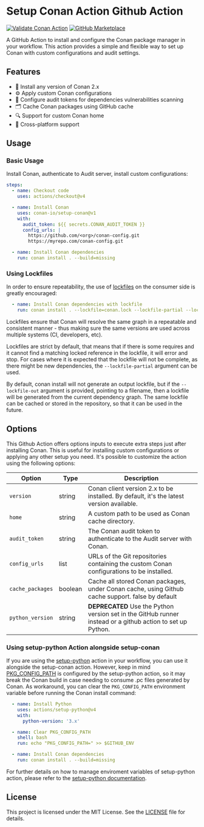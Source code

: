 # Setup Conan Action Github Action

[![Validate Conan Action](https://github.com/conan-io/setup-conan/actions/workflows/ci.yml/badge.svg)](https://github.com/conan-io/setup-conan/actions/workflows/ci.yml)
[![GitHub Marketplace](https://img.shields.io/badge/Marketplace-Setup%20Conan%20Client-blue.svg?colorA=24292e&colorB=0366d6&style=flat&longCache=true&logo=github)](https://github.com/marketplace/actions/setup-conan-client)


A GitHub Action to install and configure the Conan package manager in your workflow.
This action provides a simple and flexible way to set up Conan with custom configurations and audit settings.

## Features

- 🚀 Install any version of Conan 2.x
- ⚙️ Apply custom Conan configurations
- 🔐 Configure audit tokens for dependencies vulnerabilities scanning
- 🗂️ Cache Conan packages using GitHub cache
- 🔍 Support for custom Conan home
- 💪 Cross-platform support

## Usage

### Basic Usage

Install Conan, authenticate to Audit server, install custom configurations:

```yaml
steps:
  - name: Checkout code
    uses: actions/checkout@v4

  - name: Install Conan
    uses: conan-io/setup-conan@v1
    with:
      audit_token: ${{ secrets.CONAN_AUDIT_TOKEN }}
      config_urls: |
        https://github.com/<org>/conan-config.git
        https://myrepo.com/conan-config.git

  - name: Install Conan dependencies
    run: conan install . --build=missing
```

### Using Lockfiles

In order to ensure repeatability, the use of [lockfiles](https://docs.conan.io/2/tutorial/versioning/lockfiles.html#tutorial-versioning-lockfiles) on the consumer side is greatly encouraged:

```yaml
  - name: Install Conan dependencies with lockfile
    run: conan install . --lockfile=conan.lock --lockfile-partial --lockfile-out=conan.lock --build=missing
```

Lockfiles ensure that Conan will resolve the same graph in a repeatable and consistent manner - thus making sure the same versions are used across multiple systems (CI, developers, etc).

Lockfiles are strict by default, that means that if there is some requires and it cannot find a matching locked reference in the lockfile, it will error and stop. For cases where it is expected that the lockfile will not be complete, as there might be new dependencies, the `--lockfile-partial` argument can be used.

By default, conan install will not generate an output lockfile, but if the `--lockfile-out` argument is provided, pointing to a filename, then a lockfile will be generated from the current dependency graph. The same lockfile can be cached or stored in the repository, so that it can be used in the future.

## Options

This Github Action offers options inputs to execute extra steps just after installing Conan.
This is useful for installing custom configurations or applying any other setup you need.
It's possible to customize the action using the following options:

| Option           | Type    | Description                                                                                                 |
|------------------|---------|-------------------------------------------------------------------------------------------------------------|
| `version`        | string  | Conan client version 2.x to be installed. By default, it's the latest version available.                    |
| `home`           | string  | A custom path to be used as Conan cache directory.                                                          |
| `audit_token`    | string  | The Conan audit token to authenticate to the Audit server with Conan.                                       |
| `config_urls`    | list    | URLs of the Git repositories containing the custom Conan configurations to be installed.                    |
| `cache_packages` | boolean | Cache all stored Conan packages, under Conan cache, using Github cache support. false by default            |
| `python_version` | string  | **DEPRECATED** Use the Python version set in the GitHub runner instead or a github action to set up Python. |


### Using setup-python Action alongside setup-conan

If you are using the [setup-python](https://github.com/actions/setup-python) action in your workflow, you can use it alongside the setup-conan action.
However, keep in mind [PKG_CONFIG_PATH](https://github.com/actions/setup-python/blob/main/docs/advanced-usage.md#using-update-environment-flag) is configured by the setup-python action, so it may break the Conan build in case needing to consume .pc files generated by Conan. As workaround, you can clear the `PKG_CONFIG_PATH` environment variable before running the Conan install command:

```yaml
  - name: Install Python
    uses: actions/setup-python@v4
    with:
      python-version: '3.x'

  - name: Clear PKG_CONFIG_PATH
    shell: bash
    run: echo "PKG_CONFIG_PATH=" >> $GITHUB_ENV

  - name: Install Conan dependencies
    run: conan install . --build=missing
```

For further details on how to manage enviroment variables of setup-python action, please refer to the [setup-python documentation](https://github.com/actions/setup-python/blob/main/docs/advanced-usage.md#using-update-environment-flag).

## License

This project is licensed under the MIT License. See the [LICENSE](LICENSE.md) file for details.

